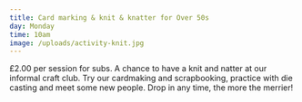 ```yaml
---
title: Card marking & knit & knatter for Over 50s
day: Monday
time: 10am
image: /uploads/activity-knit.jpg
---
```

£2.00 per session for subs. A chance to have a knit and natter at our informal craft club. Try our cardmaking and scrapbooking, practice with die casting and meet some new people. Drop in any time, the more the merrier!